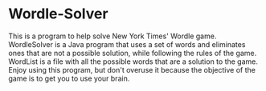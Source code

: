 # Wordle-Solver
This is a program to help solve New York Times' Wordle game.
WordleSolver is a Java program that uses a set of words and eliminates ones that are not a possible solution, while following the rules of the game.
WordList is a file with all the possible words that are a solution to the game.
Enjoy using this program, but don't overuse it because the objective of the game is to get you to use your brain.
